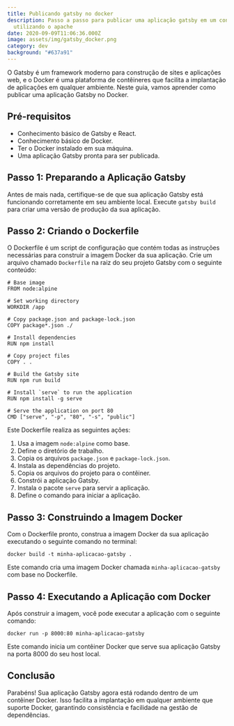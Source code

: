 ```yaml
---
title: Publicando gatsby no docker
description: Passo a passo para publicar uma aplicação gatsby em um container
  utilizando o apache
date: 2020-09-09T11:06:36.000Z
image: assets/img/gatsby_docker.png
category: dev
background: "#637a91"
---
```

O Gatsby é um framework moderno para construção de sites e aplicações web, e o Docker é uma plataforma de contêineres que facilita a implantação de aplicações em qualquer ambiente. Neste guia, vamos aprender como publicar uma aplicação Gatsby no Docker.

## Pré-requisitos

* Conhecimento básico de Gatsby e React.
* Conhecimento básico de Docker.
* Ter o Docker instalado em sua máquina.
* Uma aplicação Gatsby pronta para ser publicada.

## Passo 1: Preparando a Aplicação Gatsby

Antes de mais nada, certifique-se de que sua aplicação Gatsby está funcionando corretamente em seu ambiente local. Execute `gatsby build` para criar uma versão de produção da sua aplicação.

## Passo 2: Criando o Dockerfile

O Dockerfile é um script de configuração que contém todas as instruções necessárias para construir a imagem Docker da sua aplicação. Crie um arquivo chamado `Dockerfile` na raiz do seu projeto Gatsby com o seguinte conteúdo:

```
# Base image
FROM node:alpine

# Set working directory
WORKDIR /app

# Copy package.json and package-lock.json
COPY package*.json ./

# Install dependencies
RUN npm install

# Copy project files
COPY . .

# Build the Gatsby site
RUN npm run build

# Install `serve` to run the application
RUN npm install -g serve

# Serve the application on port 80
CMD ["serve", "-p", "80", "-s", "public"]
```

Este Dockerfile realiza as seguintes ações:

1. Usa a imagem `node:alpine` como base.
2. Define o diretório de trabalho.
3. Copia os arquivos `package.json` e `package-lock.json`.
4. Instala as dependências do projeto.
5. Copia os arquivos do projeto para o contêiner.
6. Constrói a aplicação Gatsby.
7. Instala o pacote `serve` para servir a aplicação.
8. Define o comando para iniciar a aplicação.

## Passo 3: Construindo a Imagem Docker

Com o Dockerfile pronto, construa a imagem Docker da sua aplicação executando o seguinte comando no terminal:

```
docker build -t minha-aplicacao-gatsby .
```

Este comando cria uma imagem Docker chamada `minha-aplicacao-gatsby` com base no Dockerfile.

## Passo 4: Executando a Aplicação com Docker

Após construir a imagem, você pode executar a aplicação com o seguinte comando:

```
docker run -p 8000:80 minha-aplicacao-gatsby
```

Este comando inicia um contêiner Docker que serve sua aplicação Gatsby na porta 8000 do seu host local.

## Conclusão

Parabéns! Sua aplicação Gatsby agora está rodando dentro de um contêiner Docker. Isso facilita a implantação em qualquer ambiente que suporte Docker, garantindo consistência e facilidade na gestão de dependências.